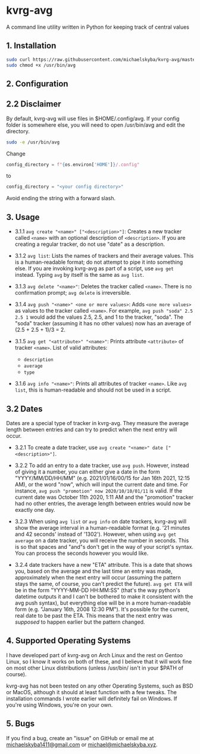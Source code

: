 

# kvrg-avg
A command line utility written in Python for keeping track of central values

## 1. Installation
```bash
sudo curl https://raw.githubusercontent.com/michaelskyba/kvrg-avg/master/main.py -o /usr/bin/avg
sudo chmod +x /usr/bin/avg
```

## 2. Configuration
## 2.2 Disclaimer
By default, kvrg-avg will use files in $HOME/.config/avg. If your
config folder is somewhere else, you will need to open /usr/bin/avg
and edit the directory.
```bash
sudo -e /usr/bin/avg
```
Change
```python
config_directory = f"{os.environ['HOME']}/.config"
```
to
```python
config_directory = "<your config directory>"
```
Avoid ending the string with a forward slash.

## 3. Usage

- 3.1.1 ``avg create "<name>" ["<description>"]``:
Creates a new tracker called ``<name>`` with an optional description of
``<description>``. If you are creating a regular tracker, do not use "date" as
a description.

- 3.1.2 ``avg list``:
Lists the names of trackers and their average values. This is a human-readable
format; do not attempt to pipe it into something else. If you are invoking
kvrg-avg as part of a script,  use ``avg get`` instead. Typing ``avg`` by
itself is the same as ``avg list``.

- 3.1.3 ``avg delete "<name>"``:
Deletes the tracker called ``<name>``. There is no confirmation prompt; ``avg delete`` is irreversible.

- 3.1.4 ``avg push "<name>" <one or more values>``:
Adds ``<one more values>`` as values to the tracker called ``<name>``. For
example, ``avg push "soda" 2.5 2.5 1`` would add the values 2.5, 2.5, and 1 to
the tracker, "soda". The "soda" tracker (assuming it has no other values) now
has an average of (2.5 + 2.5 + 1)/3 = 2.

- 3.1.5 ``avg get "<attribute>" "<name>"``:
Prints attribute ``<attribute>`` of tracker ``<name>``. List of valid attributes:
    - ``description``
    - ``average``
    - `type`

- 3.1.6 ``avg info "<name>"``:
Prints all attributes of tracker ``<name>``. Like ``avg list``, this is
human-readable and should not be used in a script.

## 3.2 Dates

Dates are a special type of tracker in kvrg-avg. They measure the average
length between entries and can try to predict when the next entry will occur.

- 3.2.1 To create a date tracker, use ``avg create "<name>" date ["<description>"]``.

- 3.2.2 To add an entry to a date tracker, use ``avg push``. However, instead of giving
it a number, you can either give a date in the form "YYYY/MM/DD/HH/MM" (e.g.
2021/01/16/00/15 for Jan 16th 2021, 12:15 AM), or the word "now", which will
input the current date and time. For instance, ``avg push "promotion" now
2020/10/10/01/11`` is valid. If the current date was October 11th 2020, 1:11
AM and the "promotion" tracker had no other entries, the average length between
entries would now be exactly one day.

- 3.2.3 When using ``avg list`` or ``avg info`` on date trackers, kvrg-avg will
show the average interval in a human-readable format (e.g. '21 minutes and 42
seconds' instead of '1302'). However, when using ``avg get average`` on a
date tracker, you will receive the number in seconds. This is so that spaces
and "and"s don't get in the way of your script's syntax. You can process the
seconds however you would like.

- 3.2.4 date trackers have a new "ETA" attribute. This is a date that
shows you, based on the average and the last time an entry was made,
approximately when the next entry will occur (assuming the pattern stays the
same, of course, you can't predict the future). ``avg get ETA`` will be in the
form "YYYY-MM-DD HH:MM:SS" (that's the way python's datetime outputs it and I
can't be bothered to make it consistent with the avg push syntax), but
everything else will be in a more human-readable form (e.g. "January 16th, 2008
12:30 PM"). It's possible for the current, real date to be past the ETA. This
means that the next entry was _supposed_ to happen earlier but the pattern
changed.

## 4. Supported Operating Systems

I have developed part of kvrg-avg on Arch Linux and the rest on Gentoo Linux,
so I know it works on both of these, and I believe that it will work fine on
most other Linux distributions (unless /usr/bin/ isn't in your $PATH of course).

kvrg-avg has not been tested on any other Operating Systems, such as BSD or
MacOS, although it should at least function with a few tweaks. The installation
commands I wrote earlier will definitely fail on Windows. If you're using
Windows, you're on your own.

## 5. Bugs

If you find a bug, create an "issue" on GitHub or email me
at michaelskyba1411@gmail.com or michael@michaelskyba.xyz.

